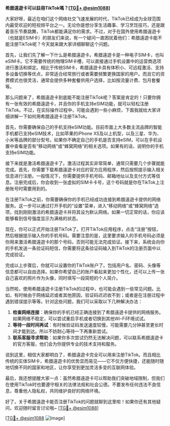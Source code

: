 **希腊遠遊卡可以註冊TikTok嗎？[[TG💪+ @esim1088](https://t.me/s/esim1088)]**

大家好呀，最近在咱们这个网络社交飞速发展的时代，TikTok已经成为全球范围内最受欢迎的短视频平台之一。无论你是想分享生活趣事、学习烹饪技巧，还是跟着音乐节奏跳舞，TikTok都能满足你的需求。不过，对于在国外使用希腊遠遊卡（也就是ESIM卡）的朋友们来说，有一个疑问一直困扰着他们：希腊遠遊卡能不能注册TikTok呢？今天就来跟大家详细聊聊这个问题。

首先，让我们先了解一下什么是希腊遠遊卡。希腊遠遊卡是一种电子SIM卡，也叫eSIM卡。它不需要传统的物理SIM卡槽，可以直接通过手机设置中的运营商选项进行激活和绑定。相比于传统SIM卡，希腊遠遊卡具有体积小、可远程激活、支持多设备切换等优点，非常适合经常旅行或者需要频繁更换国家的用户。而且它的资费模式也很灵活，通常会提供多种套餐供用户选择，比如按流量计费、包月套餐等。

那么问题来了，希腊遠遊卡到底能不能注册TikTok呢？答案是肯定的！只要你拥有一张有效的希腊遠遊卡，并且你的手机支持eSIM功能，就可以轻松注册TikTok。不过，在实际操作过程中，可能会遇到一些小麻烦，下面我就给大家详细讲解一下如何用希腊遠遊卡注册TikTok。

首先，你需要确保自己的手机支持eSIM功能。目前市面上大多数主流品牌的智能手机都已支持eSIM技术，比如苹果的iPhone XS及以上机型，以及三星、华为、小米等品牌的部分型号。如果你不确定自己的手机是否支持eSIM，可以在手机设置中查看是否有“移动网络”或“蜂窝网络”的相关选项。如果有的话，说明你的手机支持eSIM功能。

接下来就是激活希腊遠遊卡了。激活过程其实非常简单，通常只需要几个步骤就能完成。首先，你需要下载希腊遠遊卡对应的官方应用程序，然后按照提示输入相关信息进行注册。一般情况下，你需要提供手机号码、邮箱地址以及支付方式等信息。注册完成后，你会收到一张虚拟的SIM卡卡号，这个号码就是你在TikTok上注册账号时需要用到的。

在注册TikTok之前，你需要确保你的手机已经成功连接到希腊遠遊卡提供的网络服务。这一步可以通过打开手机的“设置”菜单，进入“移动网络”或“蜂窝网络”选项，找到刚刚激活的希腊遠遊卡并将其设为默认网络。如果一切正常的话，你应该能够看到信号强度显示为满格的状态。

现在，你可以正式开始注册TikTok了。打开TikTok应用程序，点击“注册”按钮，然后根据提示输入你的手机号码。需要注意的是，这里要求输入的手机号码必须是你用来激活希腊遠遊卡的那个号码，否则可能无法完成验证。接下来，系统会向你的手机发送一条验证码短信，你需要将这条验证码输入到TikTok的注册页面中以完成验证。

完成以上步骤后，你就可以设置你的TikTok账户了。包括用户名、密码、头像等信息都可以自由选择。如果你希望自己的账户看起来更加个性化，还可以上传一张自己喜欢的照片作为头像，同时填写一段简短的个人简介。

当然啦，使用希腊遠遊卡注册TikTok的过程中，也可能会遇到一些常见问题。比如，有时候由于网络延迟或者其他原因，验证码迟迟收不到；或者是在注册过程中遇到错误提示等等。针对这些问题，我们可以采取以下几种解决办法：

1. **检查网络连接**：确保你的手机已经正确连接到了希腊遠遊卡提供的网络服务。如果网络不稳定，可以尝试重启手机或者切换到其他Wi-Fi环境试试。
2. **等待一段时间再试**：有时候验证码发送速度较慢，可能需要几分钟甚至更长时间才能到达。所以不妨耐心等待一下再重新尝试。
3. **联系客服寻求帮助**：如果你多次尝试仍然无法解决问题，可以联系希腊遠遊卡的官方客服，他们会为你提供专业的技术支持和服务。

说到这里，相信大家都明白了，希腊遠遊卡完全可以用来注册TikTok。而且相比传统的实体SIM卡，希腊遠遊卡的优势显而易见——它不仅方便快捷，还能随时随地切换不同的国家和地区，让你享受到更加灵活多变的互联网体验。

最后，我还想提醒大家一点：虽然希腊遠遊卡可以帮助我们突破地域限制，但我们在使用TikTok时也要遵守相关的法律法规和社会公德。不要发布任何违法不良信息，尊重他人隐私权，共同维护良好的网络环境。

好了，关于希腊遠遊卡能否注册TikTok的问题就聊到这里啦！如果你还有其他疑问，欢迎随时留言讨论哦~ [[TG💪+ @esim1088](https://t.me/s/esim1088)] 

[[TG💪+ @esim1088](https://t.me/s/esim1088) ![Image](https://i.postimg.cc/4NQfJmqS/Snipaste-2025-05-13-00-14-12.png)]